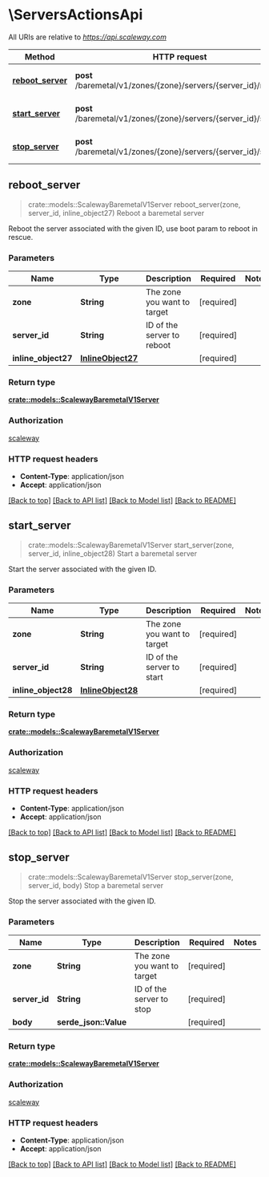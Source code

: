 # \ServersActionsApi

All URIs are relative to *https://api.scaleway.com*

Method | HTTP request | Description
------------- | ------------- | -------------
[**reboot_server**](ServersActionsApi.md#reboot_server) | **post** /baremetal/v1/zones/{zone}/servers/{server_id}/reboot | Reboot a baremetal server
[**start_server**](ServersActionsApi.md#start_server) | **post** /baremetal/v1/zones/{zone}/servers/{server_id}/start | Start a baremetal server
[**stop_server**](ServersActionsApi.md#stop_server) | **post** /baremetal/v1/zones/{zone}/servers/{server_id}/stop | Stop a baremetal server



## reboot_server

> crate::models::ScalewayBaremetalV1Server reboot_server(zone, server_id, inline_object27)
Reboot a baremetal server

Reboot the server associated with the given ID, use boot param to reboot in rescue.

### Parameters


Name | Type | Description  | Required | Notes
------------- | ------------- | ------------- | ------------- | -------------
**zone** | **String** | The zone you want to target | [required] |
**server_id** | **String** | ID of the server to reboot | [required] |
**inline_object27** | [**InlineObject27**](InlineObject27.md) |  | [required] |

### Return type

[**crate::models::ScalewayBaremetalV1Server**](scaleway.baremetal.v1.Server.md)

### Authorization

[scaleway](../README.md#scaleway)

### HTTP request headers

- **Content-Type**: application/json
- **Accept**: application/json

[[Back to top]](#) [[Back to API list]](../README.md#documentation-for-api-endpoints) [[Back to Model list]](../README.md#documentation-for-models) [[Back to README]](../README.md)


## start_server

> crate::models::ScalewayBaremetalV1Server start_server(zone, server_id, inline_object28)
Start a baremetal server

Start the server associated with the given ID.

### Parameters


Name | Type | Description  | Required | Notes
------------- | ------------- | ------------- | ------------- | -------------
**zone** | **String** | The zone you want to target | [required] |
**server_id** | **String** | ID of the server to start | [required] |
**inline_object28** | [**InlineObject28**](InlineObject28.md) |  | [required] |

### Return type

[**crate::models::ScalewayBaremetalV1Server**](scaleway.baremetal.v1.Server.md)

### Authorization

[scaleway](../README.md#scaleway)

### HTTP request headers

- **Content-Type**: application/json
- **Accept**: application/json

[[Back to top]](#) [[Back to API list]](../README.md#documentation-for-api-endpoints) [[Back to Model list]](../README.md#documentation-for-models) [[Back to README]](../README.md)


## stop_server

> crate::models::ScalewayBaremetalV1Server stop_server(zone, server_id, body)
Stop a baremetal server

Stop the server associated with the given ID.

### Parameters


Name | Type | Description  | Required | Notes
------------- | ------------- | ------------- | ------------- | -------------
**zone** | **String** | The zone you want to target | [required] |
**server_id** | **String** | ID of the server to stop | [required] |
**body** | **serde_json::Value** |  | [required] |

### Return type

[**crate::models::ScalewayBaremetalV1Server**](scaleway.baremetal.v1.Server.md)

### Authorization

[scaleway](../README.md#scaleway)

### HTTP request headers

- **Content-Type**: application/json
- **Accept**: application/json

[[Back to top]](#) [[Back to API list]](../README.md#documentation-for-api-endpoints) [[Back to Model list]](../README.md#documentation-for-models) [[Back to README]](../README.md)

